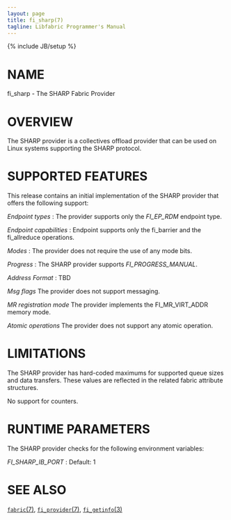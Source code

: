 ```yaml
---
layout: page
title: fi_sharp(7)
tagline: Libfabric Programmer's Manual
---
```

{% include JB/setup %}

# NAME

fi_sharp \- The SHARP Fabric Provider

# OVERVIEW

The SHARP provider is a collectives offload provider that can be used on Linux
systems supporting the SHARP protocol.

# SUPPORTED FEATURES

This release contains an initial implementation of the SHARP provider that
offers the following support:

*Endpoint types*
: The provider supports only the *FI_EP_RDM* endpoint type.

*Endpoint capabilities*
: Endpoint supports only the fi_barrier and the fi_allreduce operations.

*Modes*
: The provider does not require the use of any mode bits.

*Progress*
: The SHARP provider supports *FI_PROGRESS_MANUAL*.

*Address Format*
: TBD

*Msg flags*
  The provider does not support messaging.

*MR registration mode*
  The provider implements the FI_MR_VIRT_ADDR memory mode.

*Atomic operations*
  The provider does not support any atomic operation.

# LIMITATIONS

The SHARP provider has hard-coded maximums for supported queue sizes and data
transfers. These values are reflected in the related fabric attribute
structures.

No support for counters.

# RUNTIME PARAMETERS

The SHARP provider checks for the following environment variables:

*FI_SHARP_IB_PORT*
: Default: 1

# SEE ALSO

[`fabric`(7)](fabric.7.html),
[`fi_provider`(7)](fi_provider.7.html),
[`fi_getinfo`(3)](fi_getinfo.3.html)

